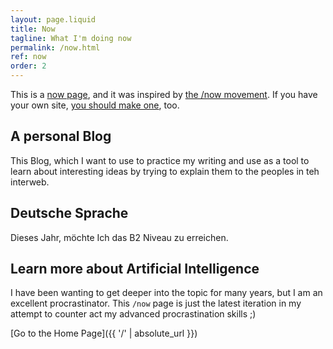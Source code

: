 ```yaml
---
layout: page.liquid
title: Now
tagline: What I'm doing now
permalink: /now.html
ref: now
order: 2
---
```


This is a [now page](https://nownownow.com/about), and it was inspired by [the /now movement](https://sivers.org/nowff). If you have your own site, [you should make one](https://nownownow.com/about), too.

## A personal Blog

This Blog, which I want to use to practice my writing
and use as a tool to learn about interesting ideas by trying
to explain them to the peoples in teh interweb.

## Deutsche Sprache

Dieses Jahr, möchte Ich das B2 Niveau zu erreichen.

## Learn more about Artificial Intelligence

I have been wanting to get deeper into the topic for many years,
but I am an excellent procrastinator. This `/now` page is just
the latest iteration in my attempt to counter act my advanced
procrastination skills ;)

[Go to the Home Page]({{ '/' | absolute_url }})
